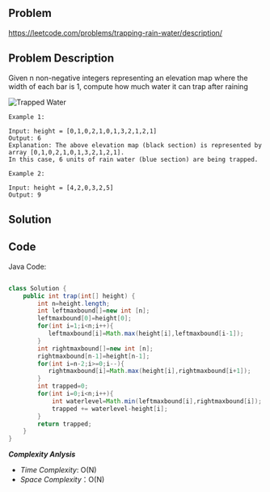 ## Problem

https://leetcode.com/problems/trapping-rain-water/description/

## Problem Description

Given n non-negative integers representing an elevation map where the width of each bar is 1, compute how much water it can trap after raining

![Trapped Water](https://github.com/YasaswiniDesai/Leetcode/assets/92711164/0774a780-cf38-4328-b130-b1d1bc923661)

```
Example 1:

Input: height = [0,1,0,2,1,0,1,3,2,1,2,1]
Output: 6
Explanation: The above elevation map (black section) is represented by array [0,1,0,2,1,0,1,3,2,1,2,1].
In this case, 6 units of rain water (blue section) are being trapped.

Example 2:

Input: height = [4,2,0,3,2,5]
Output: 9
```

## Solution



## Code

Java Code:
```java

class Solution {
    public int trap(int[] height) {
        int n=height.length;
        int leftmaxbound[]=new int [n];
        leftmaxbound[0]=height[0];
        for(int i=1;i<n;i++){
           leftmaxbound[i]=Math.max(height[i],leftmaxbound[i-1]);
        }
        int rightmaxbound[]=new int [n];
        rightmaxbound[n-1]=height[n-1];
        for(int i=n-2;i>=0;i--){
           rightmaxbound[i]=Math.max(height[i],rightmaxbound[i+1]);
        }
        int trapped=0;
        for(int i=0;i<n;i++){
            int waterlevel=Math.min(leftmaxbound[i],rightmaxbound[i]);
            trapped += waterlevel-height[i];
        }
        return trapped;
    }
}

```

**_Complexity Anlysis_**

- _Time Complexity_: O(N)
- _Space Complexity_：O(N)
